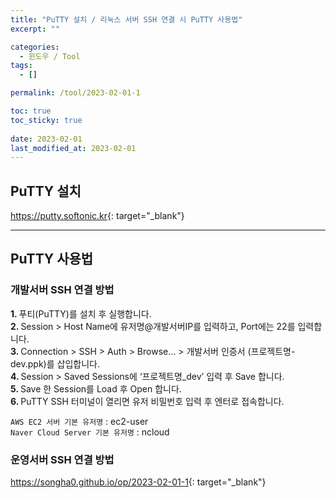 ```yaml
---
title: "PuTTY 설치 / 리눅스 서버 SSH 연결 시 PuTTY 사용법"
excerpt: ""

categories:
  - 윈도우 / Tool
tags:
  - []

permalink: /tool/2023-02-01-1

toc: true
toc_sticky: true
 
date: 2023-02-01
last_modified_at: 2023-02-01
---
```


## PuTTY 설치

<https://putty.softonic.kr>{: target="_blank"}

---

## PuTTY 사용법

### 개발서버 SSH 연결 방법
<strong>1. </strong>푸티(PuTTY)를 설치 후 실행합니다.  
<strong>2. </strong>Session > Host Name에 유저명@개발서버IP를 입력하고, Port에는 22를 입력합니다.  
<strong>3. </strong>Connection > SSH > Auth > Browse… > 개발서버 인증서 (프로젝트명-dev.ppk)를 삽입합니다.  
<strong>4. </strong>Session > Saved Sessions에 ‘프로젝트명_dev’ 입력 후 Save 합니다.  
<strong>5. </strong>Save 한 Session를 Load 후 Open 합니다.  
<strong>6. </strong>PuTTY SSH 터미널이 열리면 유저 비밀번호 입력 후 엔터로 접속합니다.

`AWS EC2 서버 기본 유저명` : ec2-user  
`Naver Cloud Server 기본 유저명` : ncloud

### 운영서버 SSH 연결 방법
<https://songha0.github.io/op/2023-02-01-1>{: target="_blank"}
